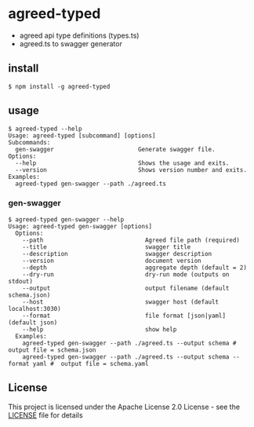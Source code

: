 # agreed-typed

- agreed api type definitions (types.ts)
- agreed.ts to swagger generator

## install
```shell
$ npm install -g agreed-typed
```

## usage
```shell
$ agreed-typed --help
Usage: agreed-typed [subcommand] [options]
Subcommands:
  gen-swagger                        Generate swagger file.
Options:
  --help                             Shows the usage and exits.
  --version                          Shows version number and exits.
Examples:
  agreed-typed gen-swagger --path ./agreed.ts
```

### gen-swagger
```shell
$ agreed-typed gen-swagger --help
Usage: agreed-typed gen-swagger [options]
  Options:
    --path                             Agreed file path (required)
    --title                            swagger title
    --description                      swagger description
    --version                          document version
    --depth                            aggregate depth (default = 2)
    --dry-run                          dry-run mode (outputs on stdout)
    --output                           output filename (default schema.json)
    --host                             swagger host (default localhost:3030)
    --format                           file format [json|yaml] (default json)
    --help                             show help
  Examples:
    agreed-typed gen-swagger --path ./agreed.ts --output schema # output file = schema.json
    agreed-typed gen-swagger --path ./agreed.ts --output schema --format yaml #  output file = schema.yaml
```

## License
This project is licensed under the Apache License 2.0 License - see the [LICENSE](LICENSE) file for details
